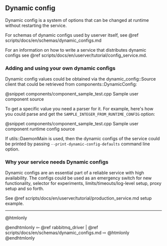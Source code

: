 ## Dynamic config

Dynamic config is a system of options that can be changed at runtime without
restarting the service.

For schemas of dynamic configs used by userver itself, see
@ref scripts/docs/en/schemas/dynamic_configs.md

For an information on how to write a service that distributes dynamic configs
see @ref scripts/docs/en/userver/tutorial/config_service.md.


### Adding and using your own dynamic configs

Dynamic config values could be obtained via the dynamic_config::Source client
that could be retrieved from components::DynamicConfig:

@snippet components/component_sample_test.cpp  Sample user component source


To get a specific value you need a parser for it. For example, here's how you
could parse and get the `SAMPLE_INTEGER_FROM_RUNTIME_CONFIG` option:

@snippet components/component_sample_test.cpp  Sample user component runtime config source

If utils::DaemonMain is used, then the dynamic configs of the service could
be printed by passing `--print-dynamic-config-defaults` command line option.


### Why your service needs Dynamic configs

Dynamic configs are an essential part of a reliable service with high
availability. The configs could be used as an emergency switch for new
functionality, selector for experiments, limits/timeouts/log-level setup,
proxy setup and so forth.

See @ref scripts/docs/en/userver/tutorial/production_service.md setup example.


----------

@htmlonly <div class="bottom-nav"> @endhtmlonly
⇦ @ref rabbitmq_driver | @ref scripts/docs/en/schemas/dynamic_configs.md ⇨
@htmlonly </div> @endhtmlonly
